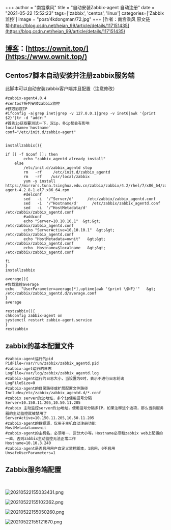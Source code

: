 +++
author = "南宫乘风"
title = "自动安装Zabbix-agent 自动注册"
date = "2021-05-22 15:52:23"
tags=['zabbix', 'centos', 'linux']
categories=['Zabbix监控']
image = "post/4kdongman/72.jpg"
+++
[作者：南宫乘风   原文链接:https://blog.csdn.net/heian_99/article/details/117151435](https://blog.csdn.net/heian_99/article/details/117151435)

## [博客](https://ownit.top/)：[https://ownit.top/](https://www.ownit.top/)

## Centos7脚本自动安装并注册zabbix服务端

此脚本可以自动安装zabbix客户端并且配置（注意修改）

```
#zabbix-agent4.0.4
#centos7系列安装zabbix监控
#获取影院IP
#ifconfig -a|grep inet|grep -v 127.0.0.1|grep -v inet6|awk '{print $2}'|tr -d "addr:"
#首先ip获取要测试一下，双ip，多ip都会有影响
localname=`hostname`
conf="/etc/init.d/zabbix-agent"


installzabbix(){

if [[ -f $conf ]]; then
		echo "zabbix_agentd already install"
	else
		/etc/init.d/zabbix_agentd stop
		rm   -rf     /etc/init.d/zabbix_agentd
		rm   -rf    /usr/local/zabbix  
		yum -y install  https://mirrors.tuna.tsinghua.edu.cn/zabbix/zabbix/4.2/rhel/7/x86_64/zabbix-agent-4.2.8-1.el7.x86_64.rpm
		#delconf
		sed   -i  '/^Server/d'      /etc/zabbix/zabbix_agentd.conf 
		sed   -i  '/^Hostname/d'      /etc/zabbix/zabbix_agentd.conf 
		sed   -i  '/^HostMetadata/d'      /etc/zabbix/zabbix_agentd.conf  
		#addconf
		echo "Server=10.10.10.1"  &gt;&gt; /etc/zabbix/zabbix_agentd.conf 
		echo "ServerActive=10.10.10.1"  &gt;&gt; /etc/zabbix/zabbix_agentd.conf 
		echo "HostMetadata=ownit"   &gt;&gt; /etc/zabbix/zabbix_agentd.conf 
		echo  Hostname=$localname   &gt;&gt; /etc/zabbix/zabbix_agentd.conf 

fi
}
installzabbix

average(){
#负载监控average
echo   "UserParameter=average[*],uptime|awk '{print \$NF}'"   &gt; /etc/zabbix/zabbix_agentd.d/average.conf 
}
average

restzabbix(){
chkconfig zabbix-agent on
systemctl restart zabbix-agent.service
}
restzabbix
```

## zabbix的基本配置文件

```
#zabbix-agent运行的pid
PidFile=/var/run/zabbix/zabbix_agentd.pid
#zabbix-aget运行的日志
LogFile=/var/log/zabbix/zabbix_agentd.log
#zabbix-agent运行的日志大小，当设置为0时，表示不进行日志轮询
LogFileSize=0
#zabbix-agent的目录路径或扩展配置文件路径
Include=/etc/zabbix/zabbix_agentd.d/*.conf
#zabbix server的ip地址，多个ip使用逗号分隔
Server=10.150.11.205,10.50.11.205
#zabbix 主动监控server的ip地址，使用逗号分隔多IP，如果注释这个选项，那么当前服务器的主动监控就被禁用了
ServerActive=10.150.11.205,10.50.11.205
#zabbix-agent的数据源，仅用于主机自动注册功能
HostMetadata=ownit
#zabbix-agent的主机名，必须唯一，区分大小写。Hostname必须和zabbix web上配置的一直，否则zabbix主动监控无法正常工作
Hostname=10.10.3.240
#zabbix-agent是否启用用户自定义监控脚本，1启用，0不启用
UnsafeUserParameters=1

```

## Zabbix服务端配置

 

![20210522155033431.png](https://img-blog.csdnimg.cn/20210522155033431.png)

![20210522155102362.png](https://img-blog.csdnimg.cn/20210522155102362.png)

![20210522155050260.png](https://img-blog.csdnimg.cn/20210522155050260.png)

![20210522155121670.png](https://img-blog.csdnimg.cn/20210522155121670.png)
